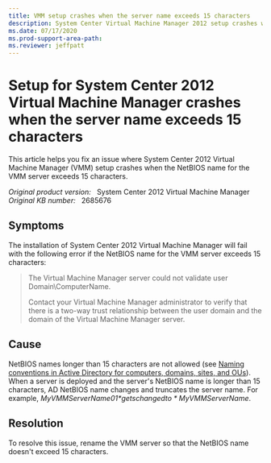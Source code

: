 ```yaml
---
title: VMM setup crashes when the server name exceeds 15 characters
description: System Center Virtual Machine Manager 2012 setup crashes when the VMM server name exceeds 15 characters.
ms.date: 07/17/2020
ms.prod-support-area-path: 
ms.reviewer: jeffpatt
---
```

# Setup for System Center 2012 Virtual Machine Manager crashes when the server name exceeds 15 characters

This article helps you fix an issue where System Center 2012 Virtual Machine Manager (VMM) setup crashes when the NetBIOS name for the VMM server exceeds 15 characters.

_Original product version:_ &nbsp; System Center 2012 Virtual Machine Manager  
_Original KB number:_ &nbsp; 2685676

## Symptoms

The installation of System Center 2012 Virtual Machine Manager will fail with the following error if the NetBIOS name for the VMM server exceeds 15 characters:

> The Virtual Machine Manager server could not validate user Domain\ComputerName.
>
> Contact your Virtual Machine Manager administrator to verify that there is a two-way trust relationship between the user domain and the domain of the Virtual Machine Manager server.

## Cause

NetBIOS names longer than 15 characters are not allowed (see [Naming conventions in Active Directory for computers, domains, sites, and OUs](https://support.microsoft.com/help/909264)). When a server is deployed and the server's NetBIOS name is longer than 15 characters, AD NetBIOS name changes and truncates the server name. For example, *MyVMMServerName01$* gets changed to *MyVMMServerName$*.

## Resolution

To resolve this issue, rename the VMM server so that the NetBIOS name doesn't exceed 15 characters.
